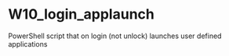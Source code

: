 # W10_login_applaunch
PowerShell script that on login (not unlock) launches user defined applications
